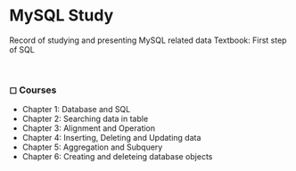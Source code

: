 # MySQL Study

Record of studying and presenting MySQL related data
Textbook: First step of SQL

<br>

### ◻ Courses

- Chapter 1: Database and SQL
- Chapter 2: Searching data in table
- Chapter 3: Alignment and Operation
- Chapter 4: Inserting, Deleting and Updating data
- Chapter 5: Aggregation and Subquery
- Chapter 6: Creating and deleteing database objects
